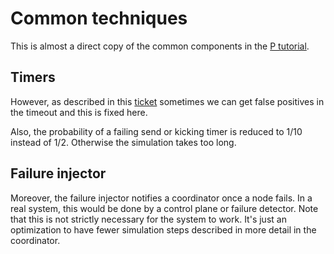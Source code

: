 # Common techniques

This is almost a direct copy of the common components in the [P tutorial](https://github.com/p-org/P/tree/master/Tutorial/Common).

## Timers

However, as described in this [ticket](https://github.com/p-org/P/issues/876) sometimes we can get false positives in the timeout and this is fixed here.

Also, the probability of a failing send or kicking timer is reduced to 1/10 instead of 1/2. Otherwise the simulation takes too long.

## Failure injector

Moreover, the failure injector notifies a coordinator once a node fails. In a real system, this would be done by a control plane or failure detector. Note 
that this is not strictly necessary for the system to work. It's just an optimization to have fewer simulation steps described in more detail in the 
coordinator.
